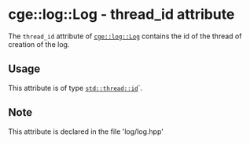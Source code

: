 # cge::log::Log - thread_id attribute

The `thread_id` attribute of [`cge::log::Log`](./../Log.md) contains the id of the thread of creation of the log.

## Usage

This attribute is of type [`std::thread::id`](https://en.cppreference.com/w/cpp/thread/thread/id)`.

## Note

This attribute is declared in the file 'log/log.hpp'